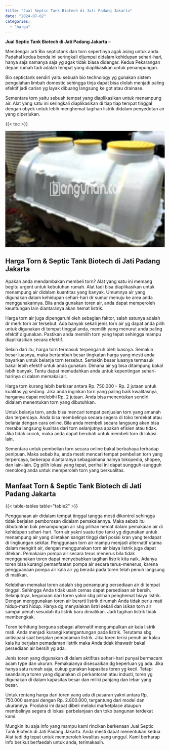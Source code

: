 ```yaml
---
title: "Jual Septic Tank Biotech di Jati Padang Jakarta"
date: "2024-07-02"
categories: 
  - "harga"
---
```


**Jual Septic Tank Biotech di Jati Padang Jakarta** –

Mendengar arti Bio septictank dan torn sepertinya agak asing untuk anda. Padahal kedua benda ini seringkali dijumpai didalam kehidupan sehari-hari, hanya saja namanya saja yg agak tidak biasa didengar. Kedua Pekarangan depan rumah tadi adalah tempat yang diaplikasikan untuk penampungan.

Bio septictank sendiri yaitu sebuah bio technology yg gunakan sistem pengolahan limbah domestic sehingga tinja dapat bisa diolah menjadi paling efektif jadi carian yg layak dibuang langsung ke got atau drainase.

Sementara torn yaitu sebuah tempat yang diaplikasikan untuk menampung air. Alat yang satu ini seringkali diaplikasikan di tiap tiap tempat tinggal dengan obyek untuk lebih menghemat tagihan listrik didalam penyedotan air yang diperlukan.

{{< toc >}}

![Jual Septic Tank Biotech di Jati Padang Jakarta](/images/jual-bio-septictank-19.png)

## Harga Torn & Septic Tank Biotech di Jati Padang Jakarta

Apakah anda mendambakan membeli torn? Alat yang satu ini memang begitu urgent untuk kebutuhan rumah. Alat tadi bisa diaplikasikan untuk menampung air didalam kuantitas yang banyak. Umumnya air yang digunakan dalam kehidupan sehari-hari dr sumur menuju ke area anda menggunakannya. Bila anda gunakan toren air, anda dapat memperoleh keuntungan lain diantaranya akan hemat listrik.

Harga torn air juga dipengaruhi oleh sebagian faktor, salah satunya adalah dr merk torn air tersebut. Ada banyak sekali jenis torn air yg dapat anda pilih untuk digunakan di tempat tinggal anda, memilih yang menurut anda paling efektif digunakan. Pastikan anda memilih torn yang tepat sehingga mampu diaplikasikan secara efektif.

Selain dari itu, harga torn termasuk terpengaruh oleh luasnya. Semakin besar luasnya, maka bertambah besar tingkatan harga yang mesti anda bayarkan untuk belanja torn tersebut. Semakin besar luasnya termasuk bakal lebih efektif untuk anda gunakan. Dimana air yg bisa ditampung bakal lebih banyak. Tentu dapat memudahkan anda untuk kepentingan sehari-harinya di dalam memakai air.

Harga torn kurang lebih berkisar antara Rp. 750.000 – Rp. 2 jutaan untuk kualitas yg sedang. Jika anda inginkan torn yang paling baik kwalitasnya, harganya dapat melebihi Rp. 2 jutaan. Anda bisa menentukan sendiri didalam menentukan torn yang dibutuhkan.

Untuk belanja torn, anda bisa mencari tempat penjualan torn yang amanah dan terpercaya. Anda bisa membelinya secara segera di toko terdekat atau belanja dengan cara online. Bila anda membeli secara langsung akan bisa meraba langsung kualitas dari torn selanjutnya apakah efisien atau tidak. Jika tidak cocok, maka anda dapat berubah untuk membeli torn di lokasi lain.

Sementara untuk pembelian torn secara online bakal berbahaya terhadap penipuan. Maka sebab itu, anda mesti mencari tempat pembelian torn yang terpercaya, beberapa diantaranya sebagaimana halnya tokopedia, shopee, dan lain-lain. Dg pilih lokasi yang tepat, perihal ini dapat sungguh-sungguh menolong anda untuk memperoleh torn yang berkualitas.

## Manfaat Torn & Septic Tank Biotech di Jati Padang Jakarta

{{< table-tables table="table2" >}}

Penggunaan air didalam tempat tinggal tangga mesti dikontrol sehingga tidak berjalan pemborosan didalam pemakaiannya. Maka sebab itu dibutuhkan bak penampungan air sbg pilihan hemat dalam pemakaian air di kehidupan sehari-hari. Torn air yakni suatu tipe tanki yg digunakan untuk menampung air yang diletakan sangat tinggi dari posisi kran yang terdapat di lingkungan sekitar. Penggunaan torn air mampu menjadi alternatif utama dalam mengirit air, dengan menggunakan torn air biaya listrik juga dapat ditekan. Pemakaian pompa air secara terus menerus bila tidak menggunakan toren dapat menyebabkan tagihan listrik kita naik. Adanya toren bisa kurangi pemanfaatan pompa air secara terus-menerus, karena pengguanaan pompa air kala air yg berada pada toren telah penuh langsung di matikan.

Kelebihan memakai toren adalah sbg penampung persediaan air di tempat tinggal. Sehingga Anda tidak usah cemas dapat persediaan air bersih. Selanjutnya, kegunaan dari toren yakni sbg pilihan penghemat biaya listrik. Dengan menggunakan toren air berarti listrik dirumah Anda tidak perlu mati hidup-mati hidup. Hanya dg menyalakan listri sekali dan isikan torn air sampai penuh sesudah itu listrik baru dimatikan. Jadi tagihan listrik tidak membengkak.

Toren terhitung berguna sebagai alternatif mengumpulkan air kala listrik mati. Anda menjadi kurangi ketergantungan pada listrik. Terutama sbg antisipasi saat berjalan pemadaman listrik. Jika toren terisi penuh air kalau kala itu berjalan pemadaman listrik maka Anda tidak khawatir bakal persediaan air bersih yg ada.

Jenis toren yang digunakan di dalam aktifitas sehari-hari punyai bermacam acam type dan ukuran. Pemakaianya disesuaikan dg keperluan yg ada. Jika hanya satu rumah saja, cukup gunakan kapasitas toren yg kecil. Tetapi seandainya toren yang digunakan di perkantoran atau industi, toren yg digunakan di dalam kapasitas besar dan miliki panjang dan lebar yang besar.

Untuk rentang harga dari toren yang ada di pasaran yakni antara Rp. 750.000 sampai dengan Rp. 2.800.000, tergantung dari model dan ukurannya. Produksi ini dapat dibeli melalui marketplace ataupun membelinya segera di lokasi perbelanjaan dan toko bangunan terdekat kami.

Mungkin itu saja info yang mampu kami rincikan berkenaan Jual Septic Tank Biotech di Jati Padang Jakarta. Anda mesti dapat menentukan kedua Alat tadi dg tepat untuk memperoleh kwalitas yang unggul. Kami berharap Info berikut berfaedah untuk anda, terimakasih.
